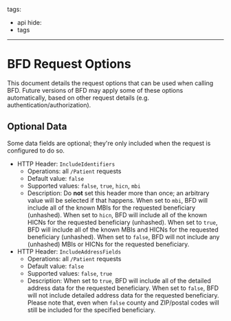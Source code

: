 tags:
  - api
hide:
  - tags
---

# BFD Request Options

This document details the request options that can be used when calling BFD.
Future versions of BFD may apply some of these options automatically,
  based on other request details (e.g. authentication/authorization).

## Optional Data

Some data fields are optional; they're only included when the request is configured to do so.

* HTTP Header: `IncludeIdentifiers`
    * Operations: all `/Patient` requests
    * Default value: `false`
    * Supported values: `false`, `true`, `hicn`, `mbi`
    * Description:
      Do **not** set this header more than once; an arbitrary value will be selected if that happens.
      When set to `mbi`, BFD will include all of the known MBIs for the requested beneficiary (unhashed).
      When set to `hicn`, BFD will include all of the known HICNs for the requested beneficiary (unhashed).
      When set to `true`, BFD will include all of the known MBIs and HICNs for the requested beneficiary (unhashed).
      When set to `false`, BFD will not include any (unhashed) MBIs or HICNs for the requested beneficiary.
* HTTP Header: `IncludeAddressFields`
    * Operations: all `/Patient` requests
    * Default value: `false`
    * Supported values: `false`, `true`
    * Description:
      When set to `true`, BFD will include all of the detailed address data for the requested beneficiary.
      When set to `false`, BFD will not include detailed address data for the requested beneficiary.
      Please note that, even when `false` county and ZIP/postal codes will still be included for the specified beneficiary.
